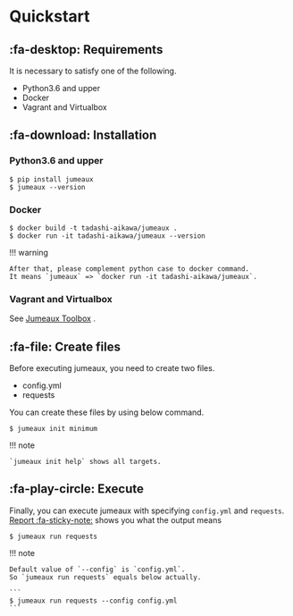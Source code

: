 Quickstart
==========

:fa-desktop: Requirements
-------------------------

It is necessary to satisfy one of the following.

* Python3.6 and upper
* Docker
* Vagrant and Virtualbox


:fa-download: Installation
--------------------------

### Python3.6 and upper

```
$ pip install jumeaux
$ jumeaux --version
```

### Docker

```
$ docker build -t tadashi-aikawa/jumeaux .
$ docker run -it tadashi-aikawa/jumeaux --version
```

!!! warning

    After that, please complement python case to docker command.
    It means `jumeaux` => `docker run -it tadashi-aikawa/jumeaux`.

### Vagrant and Virtualbox

See [Jumeaux Toolbox] .


:fa-file: Create files
----------------------

Before executing jumeaux, you need to create two files.

* config.yml
* requests

You can create these files by using below command.

```
$ jumeaux init minimum
```

!!! note

    `jumeaux init help` shows all targets.


:fa-play-circle: Execute
------------------------

Finally, you can execute jumeaux with specifying `config.yml` and `requests`.
[Report :fa-sticky-note:](report.md) shows you what the output means

```
$ jumeaux run requests
```

!!! note

    Default value of `--config` is `config.yml`.
    So `jumeaux run requests` equals below actually.
    
    ```
    $ jumeaux run requests --config config.yml
    ```


[Jumeaux Toolbox]: https://github.com/tadashi-aikawa/jumeaux-toolbox
[todo]: todo.md
